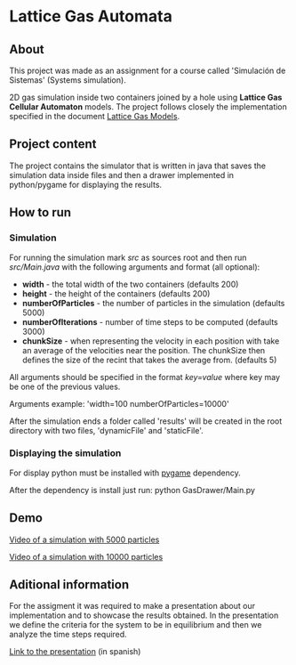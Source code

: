 # Lattice Gas Automata

## About
This project was made as an assignment for a course called 'Simulación de Sistemas' (Systems simulation).

2D gas simulation inside two containers joined by a hole using **Lattice Gas Cellular Automaton** models. The project follows closely the implementation specified in the document [Lattice Gas Models](https://github.com/Fastiz/lattice-gas-automata/blob/master/02_Lattice%20Gas%20Models.pdf).

## Project content

The project contains the simulator that is written in java that saves the simulation data inside files and then a drawer implemented in python/pygame for displaying the results.

## How to run

### Simulation
For running the simulation mark *src* as sources root and then run *src/Main.java* with the following arguments and format (all optional):

* **width** - the total width of the two containers (defaults 200)
* **height** - the height of the containers (defaults 200)
* **numberOfParticles** - the number of particles in the simulation (defaults 5000)
* **numberOfIterations** - number of time steps to be computed (defaults 3000)
* **chunkSize** - when representing the velocity in each position with take an average of the velocities near the position. The chunkSize then defines the size of the recint that takes the average from. (defaults 5)

All arguments should be specified in the format *key=value* where key may be one of the previous values.

Arguments example: 
'width=100 numberOfParticles=10000'

After the simulation ends a folder called 'results' will be created in the root directory with two files, 'dynamicFile' and 'staticFile'.

### Displaying the simulation
For display python must be installed with [pygame](https://www.pygame.org/) dependency.

After the dependency is install just run:
python GasDrawer/Main.py

## Demo

[Video of a simulation with 5000 particles](https://www.youtube.com/watch?v=KlcD4SNd7eY)

[Video of a simulation with 10000 particles](https://www.youtube.com/watch?v=TCwIQ9LxB0s)

## Aditional information

For the assigment it was required to make a presentation about our implementation and to showcase the results obtained. In the presentation we define the criteria for the system to be in equilibrium and then we analyze the time steps required.

[Link to the presentation](https://github.com/Fastiz/lattice-gas-automata/blob/master/TP2%20-%20FHP%20-%20PRESENTACION.pdf) (in spanish)

